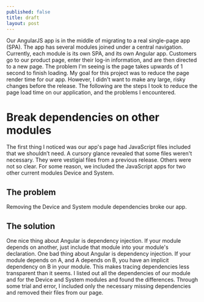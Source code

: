 ```yaml
---
published: false
title: draft
layout: post
---
```

Our AngularJS app is in the middle of migrating to a real single-page app (SPA). The app has several modules joined under a central navigation. Currently, each module is its own SPA, and its own Angular app.
Customers go to our product page, enter their log-in information, and are then directed to a new page. The problem I'm seeing is the page takes upwards of 1 second to finish loading.
My goal for this project was to reduce the page render time for our app. However, I didn't want to make any large, risky changes before the release. The following are the steps I took to reduce the page load time on our application, and the problems I encountered.

# Break dependencies on other modules

The first thing I noticed was our app's page had JavaScript files included that we shouldn’t need. A cursory glance revealed that some files weren't necessary. They were vestigial files from a previous release. Others were not so clear. For some reason, we included the JavaScript apps for two other current modules Device and System.

## The problem

Removing the Device and System module dependencies broke our app.

## The solution
One nice thing about Angular is dependency injection. If your module depends on another, just include that module into your module's declaration. One bad thing about Angular is dependency injection. If your module depends on A, and A depends on B, you have an implicit dependency on B in your module. This makes tracing dependencies less transparent than it seems. I listed out all the dependencies of our module and for the Device and System modules and found the differences. Through some trial and error, I included only the necessary missing dependencies and removed their files from our page.
